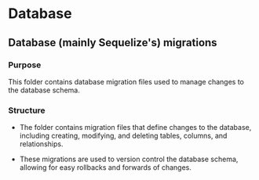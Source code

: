# Database

## Database (mainly Sequelize's) migrations

### Purpose

This folder contains database migration files used to manage changes to the database schema.

### Structure

- The folder contains migration files that define changes to the database, including creating, modifying, and deleting tables, columns, and relationships.

- These migrations are used to version control the database schema, allowing for easy rollbacks and forwards of changes.
